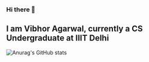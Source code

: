 ### Hi there 👋
## I am Vibhor Agarwal, currently a CS Undergraduate at IIIT Delhi
![Anurag's GitHub stats](https://github-readme-stats.vercel.app/api?username=vibhorag101&count_private=true&theme=algolia)

<!--
**vibhorag101/vibhorag101** is a ✨ _special_ ✨ repository because its `README.md` (this file) appears on your GitHub profile.

Here are some ideas to get you started:

- 🔭 I’m currently working on ...
- 🌱 I’m currently learning ...
- 👯 I’m looking to collaborate on ...
- 🤔 I’m looking for help with ...
- 💬 Ask me about ...
- 📫 How to reach me: ...
- 😄 Pronouns: ...
- ⚡ Fun fact: ...
-->

